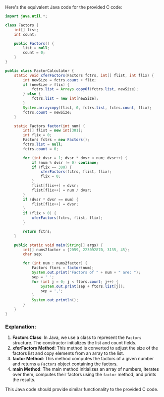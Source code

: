 Here's the equivalent Java code for the provided C code:

```java
import java.util.*;

class Factors {
    int[] list;
    int count;

    public Factors() {
        list = null;
        count = 0;
    }
}

public class FactorCalculator {
    static void xferFactors(Factors fctrs, int[] flist, int flix) {
        int newSize = fctrs.count + flix;
        if (newSize > flix) {
            fctrs.list = Arrays.copyOf(fctrs.list, newSize);
        } else {
            fctrs.list = new int[newSize];
        }
        System.arraycopy(flist, 0, fctrs.list, fctrs.count, flix);
        fctrs.count = newSize;
    }

    static Factors factor(int num) {
        int[] flist = new int[301];
        int flix = 0;
        Factors fctrs = new Factors();
        fctrs.list = null;
        fctrs.count = 0;

        for (int dvsr = 1; dvsr * dvsr < num; dvsr++) {
            if (num % dvsr != 0) continue;
            if (flix == 300) {
                xferFactors(fctrs, flist, flix);
                flix = 0;
            }
            flist[flix++] = dvsr;
            flist[flix++] = num / dvsr;
        }
        if (dvsr * dvsr == num) {
            flist[flix++] = dvsr;
        }
        if (flix > 0) {
            xferFactors(fctrs, flist, flix);
        }

        return fctrs;
    }

    public static void main(String[] args) {
        int[] nums2factor = {2059, 223092870, 3135, 45};
        char sep;

        for (int num : nums2factor) {
            Factors ftors = factor(num);
            System.out.print("Factors of " + num + " are: ");
            sep = ' ';
            for (int j = 0; j < ftors.count; j++) {
                System.out.print(sep + ftors.list[j]);
                sep = ',';
            }
            System.out.println();
        }
    }
}
```

### Explanation:
1. **Factors Class**: In Java, we use a class to represent the `Factors` structure. The constructor initializes the list and count fields.
2. **xferFactors Method**: This method is converted to adjust the size of the factors list and copy elements from an array to the list.
3. **factor Method**: This method computes the factors of a given number and returns a `Factors` object containing the factors.
4. **main Method**: The main method initializes an array of numbers, iterates over them, computes their factors using the `factor` method, and prints the results.

This Java code should provide similar functionality to the provided C code.
